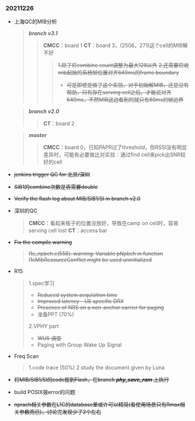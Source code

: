 ### 20211226
*   上海QC的MIB分析
    > ***branch v3.1***
    >>**CMCC**：board 1
    >>**CT**：board 3，(2506，271)这个cell的MIB解不好
    >>>~~1.除了将combine count调整为最大128以外~~
    >>>~~2.还需要将收mib起始的系统帧位置对齐640ms的frame boundary~~
    >>> * ~~可是即使是做了这个实验，对于初始解MIB，还是没有帮助，只有存在serving cell之后，才能说对齐640ms，不然MIB这边看到的就只有80ms的帧边界~~

    > ***branch v2.0***
    >>**CT**：board 2

    > ***master***
    >>**CMCC**：board 0，已知PAPR过了threshold，但RSSI没有明显差异时，可能有必要做比对实验：通过find cell来pick出SNR较好的cell

*   ~~jenkins trigger QC for 北京/深圳~~
*   ~~SIB1的combine次数是否需要double~~
*   ~~Verify the flash log about MIB/SIB1/SI in branch v2.0~~
*   深圳的QC
    > **CMCC**：看起来板子的位置没放好，导致在camp on cell时，容易serving cell lost
    > **CT**：access bar
*   ~~Fix the compile warning~~
    > ~~l1c_npbch.c(556): warning: Variable pNpbch in function l1cMibResourceConflict might be used uninitialized~~
*   R15
    > 1.spec学习
    > * ~~Reduced system acquisition time~~
    > * ~~Improved latency - UE specific DRX~~
    > * ~~Presence of NRS on a non-anchor carrier for paging~~
    > * 准备PPT (70%)
    > 
    > 2.VPHY part
    > * ~~WUS 调查~~
    > * Paging with Group Wake Up Signal
*   Freq Scan
    > 1.code trace (50%)
    > 2.study the document given by Luna
*   ~~将MIB/SIB1/SI的code搬到Flash，在branch ***phy_save_ram*** 上执行~~
*   build POSIX报error的问题
*   ~~nprach相关参数在L1C的database里或许可以精简(看使用场景只有Rmax相关参数而已)，讨论完发现少了2个左右~~
